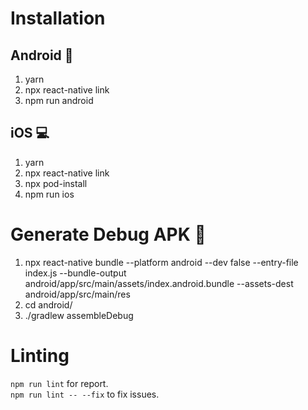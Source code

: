 # Installation

## Android 🤖

1. yarn
2. npx react-native link
3. npm run android

## iOS 💻

1. yarn
2. npx react-native link
3. npx pod-install
4. npm run ios

# Generate Debug APK 🚀

1. npx react-native bundle --platform android --dev false --entry-file index.js --bundle-output android/app/src/main/assets/index.android.bundle --assets-dest android/app/src/main/res
2. cd android/
3. ./gradlew assembleDebug

# Linting

`npm run lint` for report.  
`npm run lint -- --fix` to fix issues.
